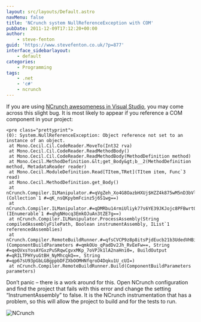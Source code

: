 ```yaml
---
layout: src/layouts/Default.astro
navMenu: false
title: 'NCrunch system NullReferenceException with COM'
pubDate: 2011-12-09T17:12:20+00:00
author:
    - steve-fenton
guid: 'https://www.stevefenton.co.uk/?p=877'
interface_sidebarlayout:
    - default
categories:
    - Programming
tags:
    - .net
    - 'c#'
    - ncrunch
---
```


If you are using [NCrunch awesomeness in Visual Studio](https://www.stevefenton.co.uk/2011/12/Some-Handy-NCrunch-Tips/), you may come across this slight bug. It is most likely to appear if you reference a COM component in your project:

```
<pre class="prettyprint">
(0): System.NullReferenceException: Object reference not set to an instance of an object.
 at Mono.Cecil.Cil.CodeReader.MoveTo(Int32 rva)
 at Mono.Cecil.Cil.CodeReader.ReadMethodBody()
 at Mono.Cecil.Cil.CodeReader.ReadMethodBody(MethodDefinition method)
 at Mono.Cecil.MethodDefinition.&lt;get_Body&gt;b__2(MethodDefinition method, MetadataReader reader)
 at Mono.Cecil.ModuleDefinition.Read[TItem,TRet](TItem item, Func`3 read)
 at Mono.Cecil.MethodDefinition.get_Body()
 at nCrunch.Compiler.ILManipulator.#=qVgZeh_Xo4G8OazbHXUj$HZZ4k875wM5nD3bVlbELkuc=(Collection`1 #=qK_nsQKpybmFcinz5j6S1wg==)
 at nCrunch.Compiler.ILManipulator.#=qDMRbu14rmiUliyk77s6YE39JKJojc8PFBwrtQadFj6E=(IEnumerable`1 #=qhgNHocq3EmkOJuAn3tZE7g==)
 at nCrunch.Compiler.ILManipulator.ProcessAssembly(String compiledAssemblyFilePath, Boolean instrumentAssembly, IList`1 referencedAssemblies)
 at nCrunch.Compiler.RemoteBuildRunner.#=qfsCVCP9z8p8itsPjdEucb21b3UdedVHBi8gsF76Ddpw=(ComponentBuildParameters #=qmkOUo_qPadDv2Jh_RvEeFw==, String #=qeQVxsYosAYGxzPuSRqwCgvxMKp_7oVPJk1lA2naHni0=, BuildOutput #=qRILTPHYyuGtBH_NyMhcqkQ==, String #=qp67sU93pGbLGBgppbDFZXbOOMHNfqroD4Dqku1U_cUI=)
 at nCrunch.Compiler.RemoteBuildRunner.Build(ComponentBuildParameters parameters)
```
Don’t panic – there is a work around for this. Open NCrunch configuration and find the project that fails with this error and change the setting “InstrumentAssembly” to false. It is the NCrunch instrumentation that has a problem, so this will allow the project to build and for the tests to run.

![NCrunch](https://www.stevefenton.co.uk/wp-content/uploads/2015/07/NCrunchInstrumentationSetting.jpg)